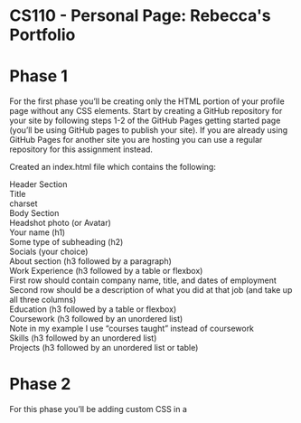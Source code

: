 # CS110 - Personal Page: Rebecca's Portfolio

# Phase 1

For the first phase you’ll be creating only the HTML portion of your profile page without any CSS elements. Start by creating a GitHub repository for your site by following steps 1-2 of the GitHub Pages getting started page (you’ll be using GitHub pages to publish your site).
If you are already using GitHub Pages for another site you are hosting you can use a regular repository for this assignment instead.

Created an index.html file which contains the following: <br/>

Header Section <br/>
Title <br/>
charset <br/>
Body Section <br/>
Headshot photo (or Avatar) <br/>
Your name (h1) <br/>
Some type of subheading (h2) <br/>
Socials (your choice) <br/>
About section (h3 followed by a paragraph) <br/>
Work Experience (h3 followed by a table or flexbox) <br/>
First row should contain company name, title, and dates of employment <br/>
Second row should be a description of what you did at that job (and take up all three columns) <br/>
Education (h3 followed by a table or flexbox) <br/>
Coursework (h3 followed by an unordered list) <br/>
Note in my example I use “courses taught” instead of coursework <br/>
Skills (h3 followed by an unordered list) <br/>
Projects (h3 followed by an unordered list or table) <br/>

# Phase 2

For this phase you’ll be adding custom CSS in a <style> block in the header section of your index.html. For this phase you should concentrate on updating the layout of the page and should consider modifying the alignment, spacing (padding, margin, border), element sizes, fonts, etc. Don’t worry about additional design elements such as colors, you’ll update those in the next phase. You can bring your own personal style here to determine how you want to modify the layout, but must make changes to improve it. There is no specific layout that you need to adhere to, but should consider the following: <br/>

Updating the alignment between your photo and text to reduce bulk unused whitespace <br>
Update spacing around the page as well as between sections and elements so they are easier to make reading the page easier (recommended reading, importance of whitespace in design) <br/>
Update the indentation for your lists and tables so they are distinguishable from the headers, likely through indentation (note that lists are already indented) <br/>
Specify a set of fonts so your page looks more consistent across browsers (if you load a custom font, it will look the same on all browsers), consider using different fonts in different portions of the page to help break up the sections and improve readability <br/>


# Phase 3

For this phase you'll restructure your project to separate your HTML and CSS into separate files. Create one directory images/ for your profile photo and any other images you include. Create a secondary directory styles/, and migrate your CSS file(s) to that directory. Update your index.html document to update the references to your image elements and link to your now separated stylesheet(s). Don’t forget to remove the <style> section from the previous phase.  <br/>

Now that you have separate stylesheets, spend some time updating your page design with custom colors and/or images and fine tuning your layout. Your profile page should be a reflection of both your skills and your design taste, so spend some time on the details. The instructor's example should be considered the minimum design not the ideal. <br/>

Use icons or images as additional design elements for things like social links, section headers, list icons, etc. There are lots of place to find free icons online  <br/>
A vertical or horizontal line elements in addition to whitespace to break up sections and make the page more readable  <br/>
Style your links (including after they are clicked) to match you general page style, and set a target so it opens links in a new page  <br/>
Expand your custom CSS classes to use different styles in different sections of your page  <br/>

# Phase 4

For this last phase you’ll be updating the way your site is read and interpreted by other sites. Sites need to be performant and accessible so users want to use them, they need to be well formatted for consumption by bots so they can be indexed by search engines, and they may need additional meta information to support specific use cases like well formatted sharing on social media. In this phase you’ll make some basic updates to support these cases, and we’ll dig more into these topics during the course. <br/>

Start by updating your page with additional header information to support share cards in Facebook, Twitter, and LinkedIn and on the Fediverse. Each one requires a slightly different (and sometimes slightly overlapping) set of additional fields to be added to your site's header.
